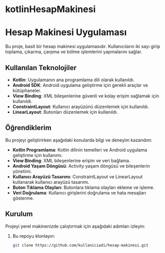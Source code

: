 # kotlinHesapMakinesi

# Hesap Makinesi Uygulaması

Bu proje, basit bir hesap makinesi uygulamasıdır. Kullanıcıların iki sayı girip toplama, çıkarma, çarpma ve bölme işlemlerini yapmalarını sağlar.

## Kullanılan Teknolojiler

- **Kotlin**: Uygulamanın ana programlama dili olarak kullanıldı.
- **Android SDK**: Android uygulama geliştirme için gerekli araçlar ve kütüphaneler.
- **View Binding**: XML bileşenlerine güvenli ve kolay erişim sağlamak için kullanıldı.
- **ConstraintLayout**: Kullanıcı arayüzünü düzenlemek için kullanıldı.
- **LinearLayout**: Butonları düzenlemek için kullanıldı.

## Öğrendiklerim

Bu projeyi geliştirirken aşağıdaki konularda bilgi ve deneyim kazandım:

- **Kotlin Programlama**: Kotlin dilinin temelleri ve Android uygulama geliştirme için kullanımı.
- **View Binding**: XML bileşenlerine erişim ve veri bağlama.
- **Android Yaşam Döngüsü**: Activity yaşam döngüsü ve bileşenlerin yönetimi.
- **Kullanıcı Arayüzü Tasarımı**: ConstraintLayout ve LinearLayout kullanarak kullanıcı arayüzü tasarımı.
- **Buton Tıklama Olayları**: Butonlara tıklama olayları ekleme ve işleme.
- **Veri Doğrulama**: Kullanıcı girişlerini doğrulama ve hata mesajları gösterme.

## Kurulum

Projeyi yerel makinenizde çalıştırmak için aşağıdaki adımları izleyin:

1. Bu repoyu klonlayın:
   ```bash
   git clone https://github.com/kullaniciadi/hesap-makinesi.git
